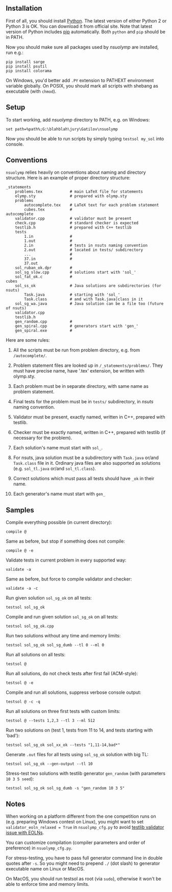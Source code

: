 ## Installation

First of all, you should install [Python].
The latest version of either Python 2 or Python 3 is OK.
You can download it from official site.
Note that latest version of Python includes [pip] automatically.
Both `python` and `pip` should be in PATH.

Now you should make sure all packages used by *nsuolymp* are installed, run e.g.:

    pip install sarge
    pip install psutil
    pip install colorama

On Windows, you'd better add `.PY` extension to PATHEXT environment variable globally.
On POSIX, you should mark all scripts with shebang as executable (with `chmod`).


## Setup

To start working, add *nsuolymp* directory to PATH, e.g. on Windows:
	
	set path=%path%;G:\blahblah\jury\Gatilov\nsuolymp

Now you should be able to run scripts by simply typing `testsol my_sol` into console.


## Conventions

`nsuolymp` relies heavily on conventions about naming and directory structure.
Here is an example of proper directory structure:

	_statements
		problems.tex			# main LaTeX file for statements
		olymp.sty				# prepared with olymp.sty
		problems
			autocomplete.tex	# LaTeX text for each problem statement
			cubes.tex           #
	autocomplete
		validator.cpp			# validator must be present
		check.cpp				# standard checker is expected
		testlib.h				# prepared with C++ testlib
		tests
			1.in				#
			1.out				# 
			2.in				# tests in nsuts naming convention
			2.out				# located in tests/ subdirectory
			...					#
			37.in				#
			37.out
		sol_ruban_ok.dpr		#
		sol_sg_slow.cpp			# solutions start with 'sol_'
		sol_fat_ok.c			#
	cubes
		sol_ss_ok				# Java solutions are subdirectories (for nsuts)
			Task.java			# starting with 'sol_'
			Task.class			# and with Task.java|class in it
		sol_sg_wa.java			# Java solution can be a file too (future of nsuts)
		validator.cpp
		testlib.h
		gen_random.cpp			#
		gen_spiral.cpp			# generators start with 'gen_'
		gen_spiral.exe			#


Here are some rules:

1. All the scripts must be run from problem directory, e.g. from `/autocomplete/`.

2. Problem statement files are looked up in `/_statements/problems/`.
   They must have precise name, have '.tex' extension, be written with olymp.sty.

3. Each problem must be in separate directory, with same name as problem statement.

4. Final tests for the problem must be in `tests/` subdirectory, in *nsuts* naming convention.

5. Validator must be present, exactly named, written in C++, prepared with testlib.

6. Checker must be exactly named, written in C++, prepared with testlib (if necessary for the problem).

7. Each solution's name must start with `sol_`.

8. For nsuts, java solution must be a subdirectory with `Task.java` or/and `Task.class` file in it.
   Ordinary java files are also supported as solutions (e.g. `sol_tl.java` or/and `sol_tl.class`).

9. Correct solutions which must pass all tests should have `_ok` in their name.

10. Each generator's name must start with `gen_`


## Samples

Compile everything possible (in current directory):

	compile @

Same as before, but stop if something does not compile:

	compile @ -e

Validate tests in current problem in every supported way:

	validate -a

Same as before, but force to compile validator and checker:

	validate -a -c

Run given solution `sol_sg_ok` on all tests:

	testsol sol_sg_ok

Compile and run given solution `sol_sg_ok` on all tests:

	testsol sol_sg_ok.cpp

Run two solutions without any time and memory limits:

	testsol sol_sg_ok sol_sg_dumb --tl 0 --ml 0

Run all solutions on all tests:

	testsol @

Run all solutions, do not check tests after first fail (ACM-style):

	testsol @ -e

Compile and run all solutions, suppress verbose console output:

	testsol @ -c -q

Run all solutions on three first tests with custom limits:

	testsol @ --tests 1,2,3 --tl 3 --ml 512

Run two solutions on (test 1, tests from 11 to 14, and tests starting with 'bad'):

	testsol sol_sg_ok sol_xx_ok --tests "1,11-14,bad*"

Generate `.out` files for all tests using `sol_sg_ok` solution with big TL:

	testsol sol_sg_ok --gen-output --tl 10

Stress-test two solutions with testlib generator `gen_random` (with parameters `10 3 5 seed`):

	testsol sol_sg_ok sol_sg_dumb -s "gen_random 10 3 5"


## Notes

When working on a platform different from the one competition runs on (e.g. preparing Windows contest on Linux),
you might want to set `validator_eoln_relaxed = True` in `nsuolymp_cfg.py` to avoid [testlib validator issue with EOLNs].

You can customize compilation (compiler parameters and order of preference) in `nsuolymp_cfg.py`.

For stress-testing, you have to pass full generator command line in double quotes after `-s`.
So you might need to prepend `./` (dot slash) to generator executable name on Linux or MacOS.

On MacOS, you should run testsol as root (via `sudo`), otherwise it won't be able to enforce time and memory limits.


 [Python]: https://www.python.org/downloads/
 [pip]: https://pip.pypa.io/en/stable/installing/
 [testlib validator issue with EOLNs]: https://github.com/MikeMirzayanov/testlib/pull/49